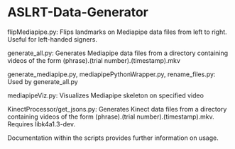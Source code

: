 # ASLRT-Data-Generator

flipMediapipe.py: Flips landmarks on Mediapipe data files from left to right. Useful for left-handed signers.

generate\_all.py: Generates Mediapipe data files from a directory containing videos of the form (phrase).(trial number).(timestamp).mkv

generate\_mediapipe.py, mediapipePythonWrapper.py, rename\_files.py: Used by generate_all.py

mediapipeViz.py: Visualizes Mediapipe skeleton on specified video

KinectProcessor/get\_jsons.py: Generates Kinect data files from a directory containing videos of the form (phrase).(trial number).(timestamp).mkv. Requires libk4a1.3-dev.

Documentation within the scripts provides further information on usage.
